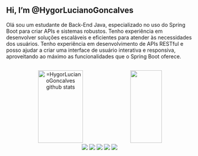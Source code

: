 
## Hi, I’m @HygorLucianoGoncalves

Olá sou um estudante de Back-End Java,
especializado no uso do Spring Boot para criar APIs e sistemas robustos.
Tenho experiência em desenvolver soluções escaláveis e eficientes para atender às
necessidades dos usuários. Tenho experiência em desenvolvimento de APIs RESTful e
posso ajudar a criar uma interface de usuário interativa e responsiva, aproveitando ao máximo as funcionalidades que o
Spring Boot oferece.

 ##
 <div align="center">  
  <img width="49%" height="195px" src="https://github-readme-stats.vercel.app/api?username=HygorLucianoGoncalves&show_icons=true&count_private=true&hide_border=true&title_color=87cefa&icon_color=87cefa&text_color=c9d1d9&bg_color=0d1117" alt="=HygorLucianoGoncalves github stats" /> 
  <img width="41%" height="195px" src="https://github-readme-stats.vercel.app/api/top-langs/?username=HygorLucianoGoncalves&layout=compact&hide_border=true&title_color=87cefa&text_color=87cefa&bg_color=0d1117" />
</div>
<div align="center"> 
  <a href="https://instagram.com/hygorlucinaooo" target="_blank"><img src="https://img.shields.io/badge/-Instagram-%23E4405F?style=for-the-badge&logo=instagram&logoColor=white" target="_blank"></a>
 	<a href="https://www.twitch.tv/Hylug_" target="_blank"><img src="https://img.shields.io/badge/Twitch-9146FF?style=for-the-badge&logo=twitch&logoColor=white" target="_blank"></a>
 <a href="https://discord.gg/Sr7hcfZ3hu" target="_blank"><img src="https://img.shields.io/badge/Discord-7289DA?style=for-the-badge&logo=discord&logoColor=white" target="_blank"></a> 
  <a href = "hygorluciano0@gmail.com"><img src="https://img.shields.io/badge/-Gmail-%23333?style=for-the-badge&logo=gmail&logoColor=white" target="_blank"></a>
  <a href="[https://www.linkedin.com/in/hygor-luciano-gon%C3%A7alves-425967280/](http://linkedin.com/in/hygorluciano)" target="_blank"><img src="https://img.shields.io/badge/-LinkedIn-%230077B5?style=for-the-badge&logo=linkedin&logoColor=white" target="_blank"></a> 
</div>



